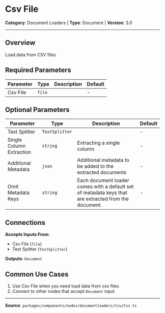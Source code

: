 # Csv File

**Category**: Document Loaders | **Type**: Document | **Version**: 3.0

---

## Overview

Load data from CSV files

## Required Parameters

| Parameter | Type | Description | Default |
|-----------|------|-------------|---------|
| Csv File | `file` |  | - |

## Optional Parameters

| Parameter | Type | Description | Default |
|-----------|------|-------------|---------|
| Text Splitter | `TextSplitter` |  | - |
| Single Column Extraction | `string` | Extracting a single column | - |
| Additional Metadata | `json` | Additional metadata to be added to the extracted documents | - |
| Omit Metadata Keys | `string` | Each document loader comes with a default set of metadata keys that are extracted from the document. | - |

## Connections

**Accepts Inputs From**:
- Csv File (`file`)
- Text Splitter (`TextSplitter`)

**Outputs**: `Document`

## Common Use Cases

1. Use Csv File when you need load data from csv files
2. Connect to other nodes that accept `Document` input

---

**Source**: `packages/components/nodes/documentloaders/Csv/Csv.ts`